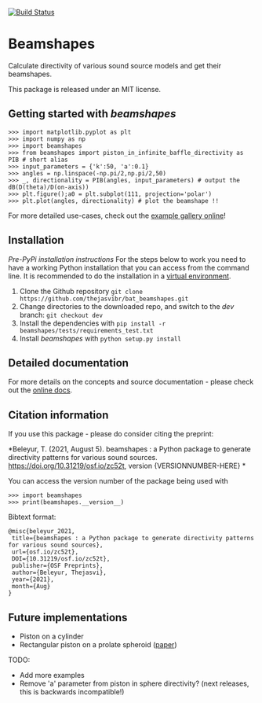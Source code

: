 [![Build Status](https://travis-ci.com/thejasvibr/bat_beamshapes.svg?branch=dev)](https://travis-ci.com/thejasvibr/bat_beamshapes)

# Beamshapes

Calculate directivity of various sound source models and get their beamshapes.

This package is released under an MIT license. 

## Getting started with *beamshapes*

```
>>> import matplotlib.pyplot as plt 
>>> import numpy as np 
>>> import beamshapes
>>> from beamshapes import piston_in_infinite_baffle_directivity as PIB # short alias
>>> input_parameters = {'k':50, 'a':0.1}
>>> angles = np.linspace(-np.pi/2,np.pi/2,50)
>>> _, directionality = PIB(angles, input_parameters) # output the dB(D(theta)/D(on-axis))
>>> plt.figure();a0 = plt.subplot(111, projection='polar')
>>> plt.plot(angles, directionality) # plot the beamshape !!
```

For more detailed use-cases, check out the [example gallery online](https://beamshapes.readthedocs.io/en/latest/gallery_examples/index.html)!

## Installation 

*Pre-PyPi installation instructions*
For the steps below to work you need to have a working Python installation that you can access from the command line. It is recommended to do the installation in a  [virtual environment](https://realpython.com/effective-python-environment/#virtual-environments). 

1. Clone the Github repository ```git clone https://github.com/thejasvibr/bat_beamshapes.git```
1. Change directories to the downloaded repo, and switch to the *dev* branch: ```git checkout dev``` 
1. Install the dependencies with ```pip install -r beamshapes/tests/requirements_test.txt```
1. Install *beamshapes* with ```python setup.py install```


## Detailed documentation 
For more details on the concepts and source documentation - please check out the [online docs](beamshapes.rtfd.io).


## Citation information 
If you use this package - please do consider citing the preprint: 

*Beleyur, T. (2021, August 5). beamshapes : a Python package to generate directivity patterns for various sound sources. https://doi.org/10.31219/osf.io/zc52t, version {VERSIONNUMBER-HERE} *

You can access the version number of the package being used with 
```
>>> import beamshapes
>>> print(beamshapes.__version__)
```

Bibtext format: 

```
@misc{beleyur_2021,
 title={beamshapes : a Python package to generate directivity patterns for various sound sources},
 url={osf.io/zc52t},
 DOI={10.31219/osf.io/zc52t},
 publisher={OSF Preprints},
 author={Beleyur, Thejasvi},
 year={2021},
 month={Aug}
}
```



## Future implementations
* Piston on a cylinder
* Rectangular piston on a prolate spheroid ([paper](https://asa.scitation.org/doi/pdf/10.1121/1.1778840?casa_token=wDAHTxJBISUAAAAA:MW-OSeGIkft-mces_mJgFBuyOhzI1qpPbc_7Xuu9EhDDD8CF8vnCIYaGyVivUb2qOpFda4GkPWto))


TODO:
* Add more examples 
* Remove 'a' parameter from piston in sphere directivity?  (next releases, this is backwards incompatible!)

